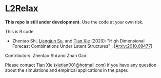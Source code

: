 # L2Relax



**This repo is still under development.** Use the code at your own risk.



This is R code

*  Zhentao Shi, [Liangjun Su](http://www.mysmu.edu/faculty/ljsu/), and [Tian Xie](https://cob.sufe.edu.cn/en/Home/Teachers_Details/201?typeId=1156) (2020): "High Dimensional Forecast Combinations
  Under Latent Structures" ,  [[Arxiv:2010.09477](https://arxiv.org/abs/2010.09477)]

Contributors: Zhentao Shi and Zhan Gao

Please contact Tian Xie ([xietian001@hotmail.com](xietian001@hotmail.com)) if you have any question about the simulations and empirical applications in the paper.










